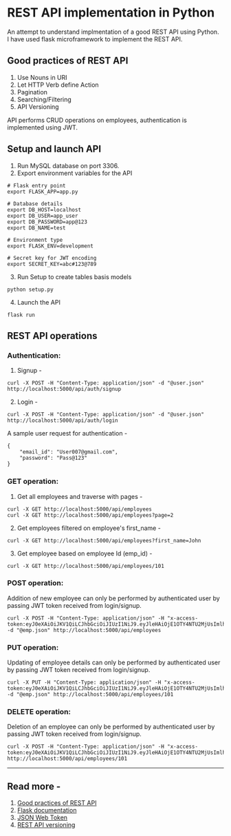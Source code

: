 # REST API implementation in Python
An attempt to understand implmentation of a good REST API using Python. <br>
I have used flask microframework to implement the REST API.

## Good practices of REST API
1. Use Nouns in URI
2. Let HTTP Verb define Action
3. Pagination
4. Searching/Filtering
5. API Versioning

API performs CRUD operations on employees, authentication is implemented using JWT.


## Setup and launch API
1. Run MySQL database on port 3306.
2. Export environment variables for the API
```
# Flask entry point
export FLASK_APP=app.py

# Database details
export DB_HOST=localhost
export DB_USER=app_user
export DB_PASSWORD=app@123
export DB_NAME=test

# Environment type
export FLASK_ENV=development

# Secret key for JWT encoding
export SECRET_KEY=abc#123@789
``` 
3. Run Setup to create tables basis models
```
python setup.py
```
4. Launch the API
```
flask run
```

## REST API operations
### Authentication:
1. Signup - 
```
curl -X POST -H "Content-Type: application/json" -d "@user.json" http://localhost:5000/api/auth/signup
```
2. Login - 
```
curl -X POST -H "Content-Type: application/json" -d "@user.json" http://localhost:5000/api/auth/login
```

A sample user request for authentication - 
```
{
    "email_id": "User007@gmail.com",
    "password": "Pass@123"
}
```

### GET operation:
1. Get all employees and traverse with pages -
```
curl -X GET http://localhost:5000/api/employees
curl -X GET http://localhost:5000/api/employees?page=2
```
2. Get employees filtered on employee's first_name - 
```
curl -X GET http://localhost:5000/api/employees?first_name=John
```
3. Get employee based on employee Id (emp_id) - 
```
curl -X GET http://localhost:5000/api/employees/101
```

### POST operation:
Addition of new employee can only be performed by authenticated user by passing JWT token received from login/signup.
```
curl -X POST -H "Content-Type: application/json" -H "x-access-token:eyJ0eXAiOiJKV1QiLCJhbGciOiJIUzI1NiJ9.eyJleHAiOjE1OTY4NTU2MjUsImlhdCI6MTU5Njg1NTUwNSwic3ViIjozfQ.OiaQtzeGD8vj3LLxqTkaUrYj2VhKTsJSqKtumm9cpZs" -d "@emp.json" http://localhost:5000/api/employees
```

### PUT operation:
Updating of employee details can only be performed by authenticated user by passing JWT token received from login/signup.
```
curl -X PUT -H "Content-Type: application/json" -H "x-access-token:eyJ0eXAiOiJKV1QiLCJhbGciOiJIUzI1NiJ9.eyJleHAiOjE1OTY4NTU2MjUsImlhdCI6MTU5Njg1NTUwNSwic3ViIjozfQ.OiaQtzeGD8vj3LLxqTkaUrYj2VhKTsJSqKtumm9cpZs" -d "@emp.json" http://localhost:5000/api/employees/101
```

### DELETE operation:
Deletion of an employee can only be performed by authenticated user by passing JWT token received from login/signup.
```
curl -X POST -H "Content-Type: application/json" -H "x-access-token:eyJ0eXAiOiJKV1QiLCJhbGciOiJIUzI1NiJ9.eyJleHAiOjE1OTY4NTU2MjUsImlhdCI6MTU5Njg1NTUwNSwic3ViIjozfQ.OiaQtzeGD8vj3LLxqTkaUrYj2VhKTsJSqKtumm9cpZs" http://localhost:5000/api/employees/101
```

---
## Read more - 
1. [Good practices of REST API](https://medium.com/hashmapinc/rest-good-practices-for-api-design-881439796dc9)
2. [Flask documentation](https://flask.palletsprojects.com/en/1.1.x/)
3. [JSON Web Token](https://jwt.io/introduction/)
4. [REST API versioning](https://restfulapi.net/versioning/)
